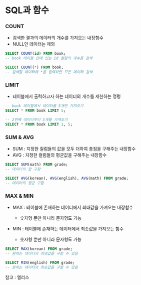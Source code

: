 # SQL과 함수

### COUNT

- 검색한 결과의 데이터의 개수를 가져오는 내장함수
- NULL인 데이터는 제외

```SQL
SELECT COUNT(id) FROM book;
-- book 테이블 안에 있는 id 컬럼의 개수를 검색

SELECT COUNT(*) FROM book;
-- 검색할 데이터에 *을 입력하면 모든 데이터 검색
```

### LIMIT

- 테이블에서 출력하고자 하는 데이터의 개수를 제한하는 명령

```SQL
-- book 테이블에서 데이터를 5개만 가져오기
SELECT * FROM book LIMIT 5;

-- 2번째 데이터부터 5개를 가져오기
SELECT * FROM book LIMIT 1, 5;
```

### SUM & AVG

- SUM : 지정한 컬럼들의 값을 모두 더하여 총점을 구해주는 내장함수
- AVG : 지정한 컬럼들의 평균값을 구해주는 내장함수

```SQL
SELECT SUM(math) FROM grade;
-- 데이터의 합 구함

SELECT AVG(korean), AVG(english), AVG(math) FROM grade;
-- 데이터의 평균 구함
```

### MAX & MIN

- MAX : 테이블에 존재하는 데이터에서 최대값을 가져오는 내장함수

  - 숫자형 뿐만 아니라 문자형도 가능

- MIN : 테이블에 존재하는 데이터에서 최솟값을 가져오는 함수
  - 숫자형 뿐만 아니라 문자형도 가능

```SQL
SELECT MAX(korean) FROM grade;
-- 원하는 데이터의 최댓값을 구할 수 있음

SELECT MIN(english) FROM grade;
-- 원하는 데이터의 최솟값을 구할 수 있음
```

참고 : 엘리스
